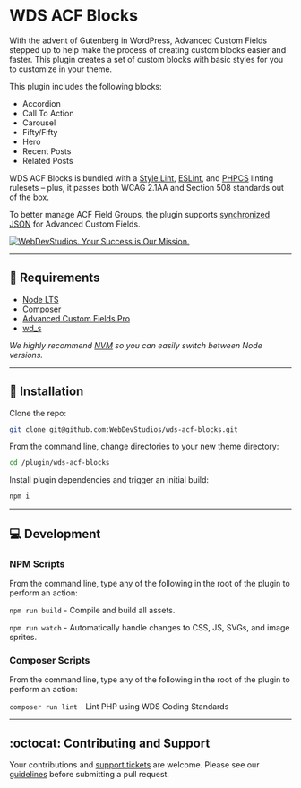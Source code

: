 # WDS ACF Blocks

With the advent of Gutenberg in WordPress, Advanced Custom Fields stepped up to help make the process of creating custom blocks easier and faster. This plugin creates a set of custom blocks with basic styles for you to customize in your theme.

This plugin includes the following blocks:

-   Accordion
-   Call To Action
-   Carousel
-   Fifty/Fifty
-   Hero
-   Recent Posts
-   Related Posts

WDS ACF Blocks is bundled with a [Style Lint](https://stylelint.io/), [ESLint](https://eslint.org/), and [PHPCS](https://github.com/squizlabs/PHP_CodeSniffer) linting rulesets – plus, it passes both WCAG 2.1AA and Section 508 standards out of the box.

To better manage ACF Field Groups, the plugin supports [synchronized JSON](https://www.advancedcustomfields.com/resources/synchronized-json/) for Advanced Custom Fields.

<a href="https://webdevstudios.com/contact/"><img src="https://webdevstudios.com/wp-content/uploads/2018/04/wds-github-banner.png" alt="WebDevStudios. Your Success is Our Mission."></a>

---

## 📝 Requirements

-   [Node LTS](https://nodejs.org/en/)
-   [Composer](https://getcomposer.org/)
-   [Advanced Custom Fields Pro](https://www.advancedcustomfields.com/pro/)
-   [wd_s](https://github.com/WebDevStudios/wd_s)

_We highly recommend [NVM](https://github.com/nvm-sh/nvm) so you can easily switch between Node versions._

---

## 🚀 Installation

Clone the repo:

```bash
git clone git@github.com:WebDevStudios/wds-acf-blocks.git
```

From the command line, change directories to your new theme directory:

```bash
cd /plugin/wds-acf-blocks
```

Install plugin dependencies and trigger an initial build:

```bash
npm i
```

---

## 💻 Development

### NPM Scripts

From the command line, type any of the following in the root of the plugin to perform an action:

`npm run build` - Compile and build all assets.

`npm run watch` - Automatically handle changes to CSS, JS, SVGs, and image sprites.

### Composer Scripts

From the command line, type any of the following in the root of the plugin to perform an action:

`composer run lint` - Lint PHP using WDS Coding Standards

---

## :octocat: Contributing and Support

Your contributions and [support tickets](https://github.com/WebDevStudios/wds-acf-blocks/issues) are welcome. Please see our [guidelines](https://github.com/WebDevStudios/wds-acf-blocks/blob/master/.github/CONTRIBUTING.md) before submitting a pull request.
